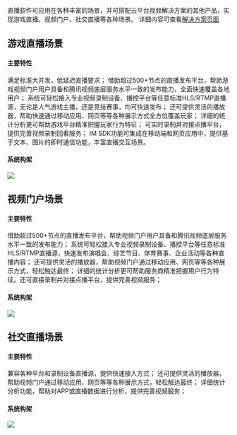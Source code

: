 直播软件可应用在各种丰富的场景，并可搭配云平台视频解决方案的其他产品，实现游戏直播、视频门户、社交直播等各种场景。
详细内容可查看[解决方案页面](http://tce.fsphere.cn/solution/video.html)

## 游戏直播场景

#### 主要特性

满足标准大并发，低延迟直播要求；
借助超过500+节点的直播发布平台，帮助游戏视频门户用户具备和腾讯视频底层服务水平一致的发布能力，全面快速覆盖各地用户；
系统可轻松接入专业视频录制设备、播控平台等任意标准HLS/RTMP直播源，无论是人气游戏主播，还是竞技赛事，均可快速发布；
还可提供灵活的播放器，帮助快速通过移动应用、网页等等各种展示方式全方位覆盖玩家；
详细的统计分析更可帮助游戏平台精准把握玩家行为特征；
可实时录制并对接点播平台，提供完善视频录制回看服务；
IM SDK功能可集成在移动端和网页应用中，提供基于文本、图片的即时通信功能，丰富直播交互场景。

#### 系统构架

![](https://mccdn.qcloud.com/static/img/9ad70a3aaab0ba20b29d3ac356935ff6/image.png)


## 视频门户场景


#### 主要特性

借助超过500+节点的直播发布平台，帮助视频门户用户具备和腾讯视频底层服务水平一致的发布能力；
系统可轻松接入专业视频录制设备、播控平台等任意标准HLS/RTMP直播源，快速发布演唱会、综艺节目、体育赛事、企业活动等各种直播内容；
还可提供灵活的播放器，帮助视频门户通过移动应用、网页等等各种展示方式，轻松触达最终；
详细的统计分析更可帮助服务商精准把握用户行为特征。还可直接录制并对接点播平台，提供完善视频服务；

#### 系统构架

![](https://mccdn.qcloud.com/static/img/1724239fc7b6a31d3f153fe63440bdca/image.png)

## 社交直播场景


#### 主要特性

兼容各种平台和录制设备直播源，提供快速接入方式；
还可提供灵活的播放器，帮助视频门户通过移动应用、网页等等各种展示方式，轻松触达最终；
详细统计分析功能，帮助对APP或直播数据进行分析，提供完善视频服务；

#### 系统构架

![](https://mccdn.qcloud.com/static/img/379cbfd1eb10ce30a0482a7359a30bcd/image.png)


